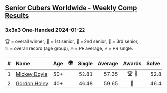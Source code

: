 <style>table {white-space: nowrap;}</style>
<link rel="stylesheet" type="text/css" href="/scw-comp/css/flags.css" />

## [Senior Cubers Worldwide - Weekly Comp Results](/scw-comp/results/)
### 3x3x3 One-Handed 2024-01-22

<span style="white-space: nowrap;">🏆 = overall winner</span>, <span style="white-space: nowrap;">🥇 = 1st senior</span>, <span style="white-space: nowrap;">🥈 = 2nd senior</span>, <span style="white-space: nowrap;">🥉 = 3rd senior</span>, <span style="white-space: nowrap;">💥 = overall record (age group)</span>, <span style="white-space: nowrap;">🔥 = PR average</span>, <span style="white-space: nowrap;">⚡ = PR single</span>.

| # | Name | Age | 🌍 | Single | Average | Awards | Solve 1 | Solve 2 | Solve 3 | Solve 4 | Solve 5 | Video |
| :--: | :-- | :--: | :--: | --: | --: | :--: | --: | --: | --: | --: | --: | :-- |
| 1 | [Mickey Doyle](../../persons/mickey_doyle/333oh.md) | 50+ | <i class="flag flag-US" /> | 52.81 | 57.35 | 🏆 🥇 | 52.81 | 58.13 | 1:01.11 | DNS | DNS | [Desktop](https://www.facebook.com/events/1080083269860734/permalink/1087712065764521) / [Mobile](https://m.facebook.com/events/1080083269860734?view=permalink&id=1087712065764521) |
| 2 | [Gordon Holey](../../persons/gordon_holey/333oh.md) | 40+ | <i class="flag flag-US" /> | 46.48 | 59.65 | 🥈 | 46.48 | 59.62 | 1:12.84 | DNS | DNS | [Desktop](https://www.facebook.com/766997877/videos/7477458108940406) / [Mobile](https://m.facebook.com/766997877/videos/7477458108940406) |

<!-- Global site tag (gtag.js) - Google Analytics -->
<script async src="https://www.googletagmanager.com/gtag/js?id=UA-86348435-3"></script>
<script>window.dataLayer = window.dataLayer || []; function gtag() {dataLayer.push(arguments);} gtag('js', new Date()); gtag('config', 'UA-86348435-3');</script>
